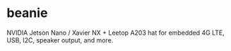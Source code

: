 # beanie
NVIDIA Jetson Nano / Xavier NX + Leetop A203 hat for embedded 4G LTE, USB, I2C, speaker output, and more.
